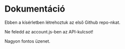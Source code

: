 # Dokumentáció

Ebben a kísérletben létrehoztuk az első Github repo-nkat.

Ne feledd az account.js-ben az API-kulcsot!


Nagyon fontos üzenet.
